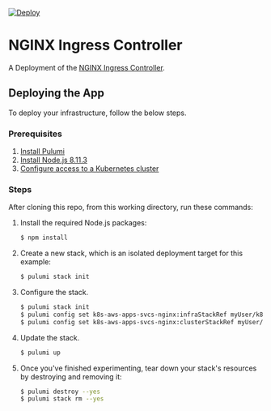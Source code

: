[![Deploy](https://get.pulumi.com/new/button.svg)](https://app.pulumi.com/new)

# NGINX Ingress Controller

A Deployment of the [NGINX Ingress Controller][k8s-nginx].

[k8s-nginx]: https://github.com/kubernetes/ingress-nginx

## Deploying the App

To deploy your infrastructure, follow the below steps.

### Prerequisites

1. [Install Pulumi](https://www.pulumi.com/docs/get-started/install/)
1. [Install Node.js 8.11.3](https://nodejs.org/en/download/)
1. [Configure access to a Kubernetes cluster](https://kubernetes.io/docs/setup/)

### Steps

After cloning this repo, from this working directory, run these commands:

1. Install the required Node.js packages:

    ```bash
    $ npm install
    ```

1. Create a new stack, which is an isolated deployment target for this example:

    ```bash
    $ pulumi stack init
    ```

1. Configure the stack.

    ```bash
    $ pulumi stack init
    $ pulumi config set k8s-aws-apps-svcs-nginx:infraStackRef myUser/k8s-<cloud>-infra/dev-1573589378
    $ pulumi config set k8s-aws-apps-svcs-nginx:clusterStackRef myUser/k8s-<cloud>-cluster/dev-1571780002
    ```

1. Update the stack.

    ```bash
    $ pulumi up
    ```
   
1. Once you've finished experimenting, tear down your stack's resources by destroying and removing it:

    ```bash
    $ pulumi destroy --yes
    $ pulumi stack rm --yes
    ```
